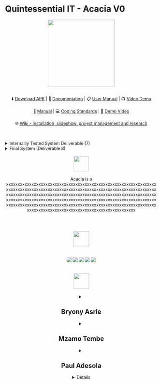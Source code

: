 # Quintessential IT - Acacia V0
<div class="img-container" align="center"> 
  <img height="220px" src="https://user-images.githubusercontent.com/83949715/168036007-b6e2d8b3-f17b-4f3d-b664-e024118fdf36.png" /> <br/> <br/>
</div>

  <p align="center">
    ⬇️
    <a href="">Download APK</a>
    | 📝
    <a href="">Documentation</a>
    | 📋
    <a href="">User Manual</a>
    | 📺
    <a href="">Video Demo</a>
    <br> <br>
    📔
    <a href="">Manual</a>
    | 💻
    <a href="">Coding Standards</a>
    | 🎥 
    <a href="">Demo Video</a>
    <br> <br>
    🌐
    <a href="">Wiki - Installation, slideshow, project management and research</a>
    
  </p>
  <br />   <br />
  

  <details>
  <summary>Internallly Tested System Deliverable (7) </summary>
  <p align="center">
    🎥
    <a href=""> Demo </a>
    | 📝
    <a href=""> Documentation </a>
    | 📋
    <a href=""> Manual </a>
  </p> <br/>
  </details>
  
  <details>
  <summary> Final System (Deliverable 8) </summary>
  <p align="center">
    🎥
    <a href=""> Demo </a>
    | 📝
    <a href=""> Documentation </a>
    | 📋
    <a href=""> Manual </a>
  </p> <br/>
  </details>
  
  
    
<br>

<!-- Project Description  -->
<div class="img-container" align="center"> 
  <img height="50px" src="https://user-images.githubusercontent.com/83949715/168064805-34d473b7-d845-4740-a9a0-a7a754725a85.png" /> <br/> <br/>
</div>
<div align= "center"> 
Acacia is a xxxxxxxxxxxxxxxxxxxxxxxxxxxxxxxxxxxxxxxxxxxxxxxxxxxxxxxxxxxxxxxxxxxxxxxxxxxxxxxxxxxxxxxxxxxxxxxxxxxxxxxxxxxxxxxxxxxxxxxxxxxxxxxxxxxxxxxxxxxxxxxxxxxxxxxxxxxxxxxxxxxxxxxxxxxxxxxxxxxxxxxxxxxxxxxxxxxxxxxxxxxxxxxxxxxxxxxxxxxxxxxxxxxxxxxxxxxxxxxxxxxxxxxxxxxxxxxxxxxxxxxxxxxxxxxxxxxxxxxxxxxxxxxxxxxxxxxxxxxxxxxxxxxxxxxxxxxxxxxxxxxxxxxxxxxxxxxxxxxxxxxxxxxxxxxxxxxxxxxxxxxxxxxxxxxx

<br/> <br/>

<!-- Technologies  -->
<div class="img-container" align="center"> 
  <img height="52px" src="https://user-images.githubusercontent.com/83949715/168104816-2c4f91a7-7da7-49ca-b210-7d83be12fbbb.png" /> <br/> <br/> <br/>
</div>

<div class="img-container" align="center"> 
   <img src="https://img.shields.io/badge/Dart-0175C2?style=for-the-badge&logo=dart&logoColor=white" />
   <img src="https://img.shields.io/badge/Flutter-02569B?style=for-the-badge&logo=flutter&logoColor=white" />
   <img src="https://img.shields.io/badge/GraphQl-E10098?style=for-the-badge&logo=graphql&logoColor=white" />
   <img src="https://img.shields.io/badge/amazonaws-FF9900?style=for-the-badge&logo=amazonaws&logoColor=white" />
   <img src="https://img.shields.io/badge/dotnet-512BD4?style=for-the-badge&logo=dotnet&logoColor=white" />  
</div>
<br/> <br/>

  <!-- Team Members  -->
<div class="img-container" align="center"> 
  <img height="51px" src="https://user-images.githubusercontent.com/83949715/168105259-31d067d9-c3d5-4e5b-8e58-17109a453927.png" /> <br/> <br/>
</div>
  
  <details>
<summary><h2>Bryony Asrie </h2> </summary>
<div markdown="1">
    <img align="left" height="350px" src="https://media.licdn.com/dms/image/D4D03AQHo1GadI5e3-w/profile-displayphoto-shrink_400_400/0/1665070269809?e=1687392000&v=beta&t=JSov-o5hE9ljd4s4hkQUdB0lWgtI4uifbY7QGUgK0pk" /> 

    <p>
      xxxxxxxxxxxxxxxxxxxxxxxxxxxxxxxxxxxxxxxxxxxxxxxxxxx
      xxxxxxxxxxxxxxxxxxxxxxxxxxxxxxxxxxxxxxxxxxxxxxxxxxx
      xxxxxxxxxxxxxxxxxxxxxxxxxxxxxxxxxxxxxxxxxxxxxxxxxxx
      xxxxxxxxxxxxxxxxxxxxxxxxxxxxxxxxxxxxxxxxxxxxxxxxxxx
      xxxxxxxxxxxxxxxxxxxxxxxxxxxxxxxxxxxxxxxxxxxxxxxxxxx
    </p>
    
![image](https://github-readme-stats.vercel.app/api?username=mzamotembe&theme=slateorange)
    
[![github](https://img.shields.io/badge/GitHub-100000?style=for-the-badge&logo=github&logoColor=white)]([https://github.com/arlo216](https://github.com/MzamoTembe))
[![linkedin](https://img.shields.io/badge/LinkedIn-0077B5?style=for-the-badge&logo=linkedin&logoColor=whit)](https://www.linkedin.com/in/mzamotembe/)
</div>
 </details>
  
  <details>
<summary><h2>Mzamo Tembe</h2> </summary>
<div markdown="1">
    <img align="left" height="350px" src="https://media.licdn.com/dms/image/D4D03AQHo1GadI5e3-w/profile-displayphoto-shrink_400_400/0/1665070269809?e=1687392000&v=beta&t=JSov-o5hE9ljd4s4hkQUdB0lWgtI4uifbY7QGUgK0pk" /> 

    <p>
      xxxxxxxxxxxxxxxxxxxxxxxxxxxxxxxxxxxxxxxxxxxxxxxxxxx
      xxxxxxxxxxxxxxxxxxxxxxxxxxxxxxxxxxxxxxxxxxxxxxxxxxx
      xxxxxxxxxxxxxxxxxxxxxxxxxxxxxxxxxxxxxxxxxxxxxxxxxxx
      xxxxxxxxxxxxxxxxxxxxxxxxxxxxxxxxxxxxxxxxxxxxxxxxxxx
      xxxxxxxxxxxxxxxxxxxxxxxxxxxxxxxxxxxxxxxxxxxxxxxxxxx
    </p>
    
![image](https://github-readme-stats.vercel.app/api?username=mzamotembe&theme=slateorange)
    
[![github](https://img.shields.io/badge/GitHub-100000?style=for-the-badge&logo=github&logoColor=white)]([https://github.com/arlo216](https://github.com/MzamoTembe))
[![linkedin](https://img.shields.io/badge/LinkedIn-0077B5?style=for-the-badge&logo=linkedin&logoColor=whit)](https://www.linkedin.com/in/mzamotembe/)
</div>
 </details>
  

<details>
<summary><h2>Paul Adesola </h2> </summary>
<div markdown="1">
    <img align="left" height="350px" src="https://media.licdn.com/dms/image/D4D03AQG_B8SwbEk3sg/profile-displayphoto-shrink_400_400/0/1676753062801?e=1687392000&v=beta&t=nyTFW41l4A9B8o3mfuoL8uJIW7zexDM1_PWF8Woiz_o" /> 

    <p>
      xxxxxxxxxxxxxxxxxxxxxxxxxxxxxxxxxxxxxxxxxxxxxxxxxxx
      xxxxxxxxxxxxxxxxxxxxxxxxxxxxxxxxxxxxxxxxxxxxxxxxxxx
      xxxxxxxxxxxxxxxxxxxxxxxxxxxxxxxxxxxxxxxxxxxxxxxxxxx
      xxxxxxxxxxxxxxxxxxxxxxxxxxxxxxxxxxxxxxxxxxxxxxxxxxx
      xxxxxxxxxxxxxxxxxxxxxxxxxxxxxxxxxxxxxxxxxxxxxxxxxxx
    </p>
    
![image](https://github-readme-stats.vercel.app/api?username=mzamotembe&theme=slateorange)
    
[![github](https://img.shields.io/badge/GitHub-100000?style=for-the-badge&logo=github&logoColor=white)]([https://github.com/arlo216](https://github.com/MzamoTembe))
[![linkedin](https://img.shields.io/badge/LinkedIn-0077B5?style=for-the-badge&logo=linkedin&logoColor=whit)](https://www.linkedin.com/in/mzamotembe/)
</div>
 </details>

<details>
  
  <details>
<summary><h2>Caleb Thilmun</h2> </summary>
<div markdown="1">
    <img align="left" height="350px" src="https://media.licdn.com/dms/image/D4D03AQHo1GadI5e3-w/profile-displayphoto-shrink_400_400/0/1665070269809?e=1687392000&v=beta&t=JSov-o5hE9ljd4s4hkQUdB0lWgtI4uifbY7QGUgK0pk" /> 

    <p>
      xxxxxxxxxxxxxxxxxxxxxxxxxxxxxxxxxxxxxxxxxxxxxxxxxxx
      xxxxxxxxxxxxxxxxxxxxxxxxxxxxxxxxxxxxxxxxxxxxxxxxxxx
      xxxxxxxxxxxxxxxxxxxxxxxxxxxxxxxxxxxxxxxxxxxxxxxxxxx
      xxxxxxxxxxxxxxxxxxxxxxxxxxxxxxxxxxxxxxxxxxxxxxxxxxx
      xxxxxxxxxxxxxxxxxxxxxxxxxxxxxxxxxxxxxxxxxxxxxxxxxxx
    </p>
    
![image](https://github-readme-stats.vercel.app/api?username=mzamotembe&theme=slateorange)
    
[![github](https://img.shields.io/badge/GitHub-100000?style=for-the-badge&logo=github&logoColor=white)]([https://github.com/arlo216](https://github.com/MzamoTembe))
[![linkedin](https://img.shields.io/badge/LinkedIn-0077B5?style=for-the-badge&logo=linkedin&logoColor=whit)](https://www.linkedin.com/in/mzamotembe/)
</div>
 </details>

<details>
  
  <details>
<summary><h2>Aliyah Veipi</h2> </summary>
<div markdown="1">
    <img align="left" height="350px" src="https://media.licdn.com/dms/image/D4D03AQHo1GadI5e3-w/profile-displayphoto-shrink_400_400/0/1665070269809?e=1687392000&v=beta&t=JSov-o5hE9ljd4s4hkQUdB0lWgtI4uifbY7QGUgK0pk" /> 

    <p>
      xxxxxxxxxxxxxxxxxxxxxxxxxxxxxxxxxxxxxxxxxxxxxxxxxxx
      xxxxxxxxxxxxxxxxxxxxxxxxxxxxxxxxxxxxxxxxxxxxxxxxxxx
      xxxxxxxxxxxxxxxxxxxxxxxxxxxxxxxxxxxxxxxxxxxxxxxxxxx
      xxxxxxxxxxxxxxxxxxxxxxxxxxxxxxxxxxxxxxxxxxxxxxxxxxx
      xxxxxxxxxxxxxxxxxxxxxxxxxxxxxxxxxxxxxxxxxxxxxxxxxxx
    </p>
    
![image](https://github-readme-stats.vercel.app/api?username=mzamotembe&theme=slateorange)
    
[![github](https://img.shields.io/badge/GitHub-100000?style=for-the-badge&logo=github&logoColor=white)]([https://github.com/arlo216](https://github.com/MzamoTembe))
[![linkedin](https://img.shields.io/badge/LinkedIn-0077B5?style=for-the-badge&logo=linkedin&logoColor=whit)](https://www.linkedin.com/in/mzamotembe/)
</div>
 </details>

<details>

<br/>
